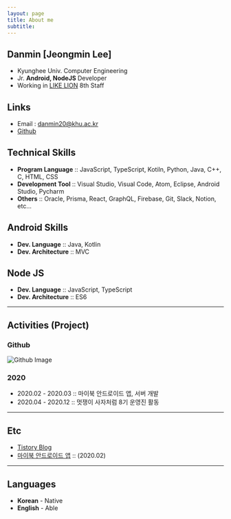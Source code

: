 ```yaml
---
layout: page
title: About me
subtitle: 
---
```


## Danmin [Jeongmin Lee]
- Kyunghee Univ. Computer Engineering
- Jr. **Android,  NodeJS** Developer
- Working in [LIKE LION](https://likelion.net/) 8th Staff

## Links
- Email : danmin20@khu.ac.kr
- [Github](https://github.com/danmin20)

## Technical Skills
- **Program Language** :: JavaScript, TypeScript, Kotiln, Python, Java, C++, C, HTML, CSS
- **Development Tool** :: Visual Studio, Visual Code, Atom, Eclipse, Android Studio, Pycharm
- **Others** :: Oracle, Prisma, React, GraphQL, Firebase, Git, Slack, Notion, etc...

## Android Skills  

- **Dev. Language** :: Java, Kotlin
- **Dev. Architecture** :: MVC

## Node JS  

- **Dev. Language** :: JavaScript, TypeScript
- **Dev. Architecture** :: ES6


-------

## Activities (Project)
### Github
![Github Image](https://ghchart.rshah.org/danmin20)
### 2020
- 2020.02 - 2020.03 :: 마이북 안드로이드 앱, 서버 개발
- 2020.04 - 2020.12 :: 멋쟁이 사자처럼 8기 운영진 활동

-------

## Etc
- [Tistory Blog](https://danminblog.tistory.com/)
- [마이북 안드로이드 앱](https://play.google.com/store/apps/details?id=com.danmin.mybook) :: (2020.02)


-------

## Languages
- **Korean** - Native
- **English** - Able
